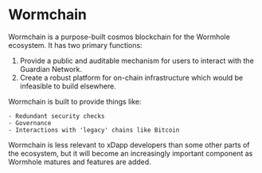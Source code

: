 # Wormchain

<!-- TODO: how much should this be detailed? Other relevant links? -->

Wormchain is a purpose-built cosmos blockchain for the Wormhole ecosystem. It has two primary functions:

1. Provide a public and auditable mechanism for users to interact with the Guardian Network.
2. Create a robust platform for on-chain infrastructure which would be infeasible to build elsewhere.

Wormchain is built to provide things like:

    - Redundant security checks
    - Governance
    - Interactions with 'legacy' chains like Bitcoin

Wormchain is less relevant to xDapp developers than some other parts of the ecosystem, but it will become an increasingly important component as Wormhole matures and features are added. 
